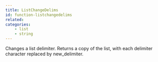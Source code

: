 ```yaml
---
title: ListChangeDelims
id: function-listchangedelims
related:
categories:
    - list
    - string
---
```


Changes a list delimiter.
Returns a copy of the list, with each delimiter character
replaced by new_delimiter.